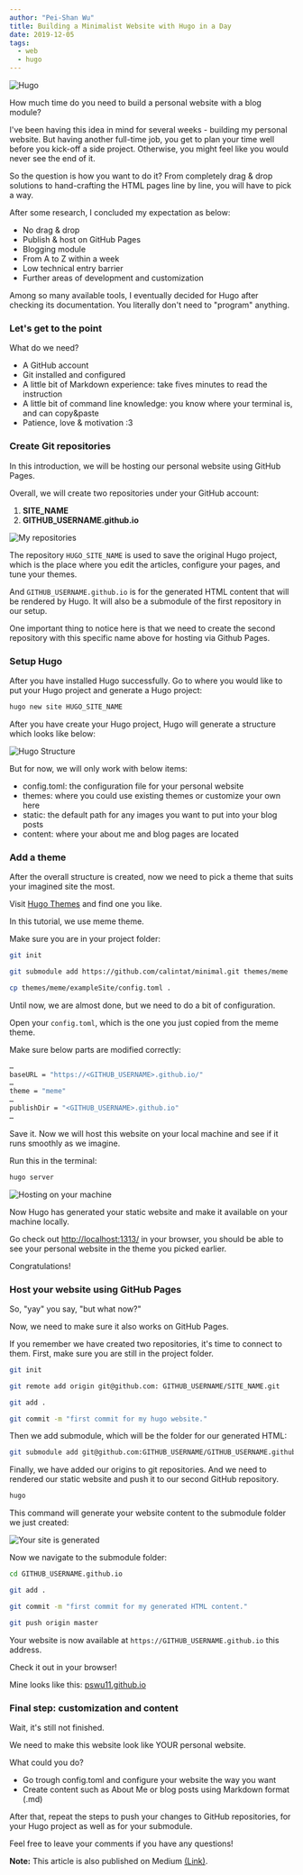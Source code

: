```yaml
---
author: "Pei-Shan Wu"
title: Building a Minimalist Website with Hugo in a Day
date: 2019-12-05
tags:
  - web
  - hugo
---
```


![Hugo](/images/hugosite1.png "Hugo")

How much time do you need to build a personal website with a blog module?

I've been having this idea in mind for several weeks - building my personal
website. But having another full-time job, you get to plan your time well before
you kick-off a side project. Otherwise, you might feel like you would never see
the end of it.

So the question is how you want to do it? From completely drag & drop solutions
to hand-crafting the HTML pages line by line, you will have to pick a way.

After some research, I concluded my expectation as below:

- No drag & drop
- Publish & host on GitHub Pages
- Blogging module
- From A to Z within a week
- Low technical entry barrier
- Further areas of development and customization

Among so many available tools, I eventually decided for Hugo after checking its
documentation. You literally don't need to "program" anything.

### Let's get to the point

What do we need?

- A GitHub account
- Git installed and configured
- A little bit of Markdown experience: take fives minutes to read the
  instruction
- A little bit of command line knowledge: you know where your terminal is, and
  can copy&paste
- Patience, love & motivation :3

### Create Git repositories

In this introduction, we will be hosting our personal website using GitHub
Pages.

Overall, we will create two repositories under your GitHub account:

1. **SITE_NAME**
2. **GITHUB_USERNAME.github.io**

![My repositories](/images/hugosite2.png "My repositories")

The repository `HUGO_SITE_NAME` is used to save the original Hugo project,
which is the place where you edit the articles, configure your pages, and tune
your themes.

And `GITHUB_USERNAME.github.io` is for the generated HTML content that will
be rendered by Hugo. It will also be a submodule of the first repository in our
setup.

One important thing to notice here is that we need to create the second
repository with this specific name above for hosting via Github Pages.

### Setup Hugo

After you have installed Hugo successfully. Go to where you would like to put
your Hugo project and generate a Hugo project:

```bash
hugo new site HUGO_SITE_NAME
```

After you have create your Hugo project, Hugo will generate a structure which
looks like below:

![Hugo Structure](/images/hugosite3.png "Hugo Project Structure")

But for now, we will only work with below items:

- config.toml: the configuration file for your personal website
- themes: where you could use existing themes or customize your own here
- static: the default path for any images you want to put into your blog posts
- content: where your about me and blog pages are located

### Add a theme

After the overall structure is created, now we need to pick a theme that suits
your imagined site the most.

Visit [Hugo Themes](https://themes.gohugo.io/) and find one you like.

In this tutorial, we use meme theme.

Make sure you are in your project folder:

```bash
git init

git submodule add https://github.com/calintat/minimal.git themes/meme

cp themes/meme/exampleSite/config.toml .
```

Until now, we are almost done, but we need to do a bit of configuration.

Open your `config.toml`, which is the one you just copied from the meme theme.

Make sure below parts are modified correctly:

```bash
…
baseURL = "https://<GITHUB_USERNAME>.github.io/"
…
theme = "meme"
…
publishDir = "<GITHUB_USERNAME>.github.io"
…
```

Save it. Now we will host this website on your local machine and see if it runs
smoothly as we imagine.

Run this in the terminal:

```bash
hugo server
```

![Hosting on your machine](/images/hugosite4.png "Hosting on your machine")

Now Hugo has generated your static website and make it available on your machine
locally.

Go check out [http://localhost:1313/](http://localhost:1313/) in your browser,
you should be able to see your personal website in the theme you picked earlier.

Congratulations!

### Host your website using GitHub Pages

So, "yay" you say, "but what now?"

Now, we need to make sure it also works on GitHub Pages.

If you remember we have created two repositories, it's time to connect to them.
First, make sure you are still in the project folder.

```bash
git init

git remote add origin git@github.com: GITHUB_USERNAME/SITE_NAME.git

git add .

git commit -m "first commit for my hugo website."
```

Then we add submodule, which will be the folder for our generated HTML:

```bash
git submodule add git@github.com:GITHUB_USERNAME/GITHUB_USERNAME.github.io.git
```

Finally, we have added our origins to git repositories. And we need to rendered
our static website and push it to our second GitHub repository.

```bash
hugo
```

This command will generate your website content to the submodule folder we just
created:

![Your site is generated](/images/hugosite5.png "Your site is generated")

Now we navigate to the submodule folder:

```bash
cd GITHUB_USERNAME.github.io

git add .

git commit -m "first commit for my generated HTML content."

git push origin master
```

Your website is now available at `https://GITHUB_USERNAME.github.io` this
address.

Check it out in your browser!

Mine looks like this: [pswu11.github.io](https://pswu11.github.io/)

### Final step: customization and content

Wait, it's still not finished.

We need to make this website look like YOUR personal website.

What could you do?

- Go trough config.toml and configure your website the way you want
- Create content such as About Me or blog posts using Markdown format (.md)

After that, repeat the steps to push your changes to GitHub repositories, for
your Hugo project as well as for your submodule.

Feel free to leave your comments if you have any questions!

**Note:** This article is also published on Medium
[(Link)](https://medium.com/@pswoo/building-a-minimalist-website-with-hugo-in-a-day-ac19df8ecc52).

